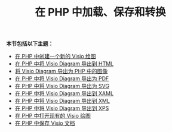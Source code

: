 ﻿---
title: 在 PHP 中加载、保存和转换
type: docs
weight: 10
url: /zh/java/loading-saving-and-converting-in-php/
---
**本节包括以下主题：**

- [在 PHP 中创建一个新的 Visio 绘图](/diagram/zh/java/creating-a-new-visio-drawing-in-php/)
- [在 PHP 中将 Visio Diagram 导出到 HTML](/diagram/zh/java/export-visio-diagram-to-html-in-php/)
- [将 Visio Diagram 导出为 PHP 中的图像](/diagram/zh/java/export-visio-diagram-to-image-in-php/)
- [在 PHP 中将 Visio Diagram 导出为 PDF](/diagram/zh/java/export-visio-diagram-to-pdf-in-php/)
- [在 PHP 中将 Visio Diagram 导出为 SVG](/diagram/zh/java/export-visio-diagram-to-svg-in-php/)
- [在 PHP 中将 Visio Diagram 导出到 XAML](/diagram/zh/java/export-visio-diagram-to-xaml-in-php/)
- [在 PHP 中将 Visio Diagram 导出到 XML](/diagram/zh/java/export-visio-diagram-to-xml-in-php/)
- [在 PHP 中将 Visio Diagram 导出到 XPS](/diagram/zh/java/export-visio-diagram-to-xps-in-php/)
- [在 PHP 中打开现有的 Visio 绘图](/diagram/zh/java/open-an-existing-visio-drawing-in-php/)
- [在 PHP 中保存 Visio 文档](/diagram/zh/java/saving-visio-document-in-php/)
